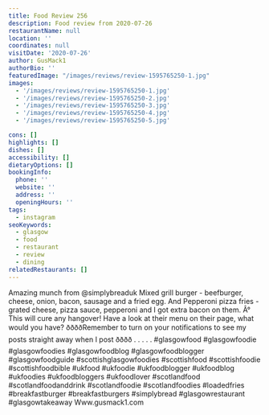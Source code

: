 ```yaml
---
title: Food Review 256
description: Food review from 2020-07-26
restaurantName: null
location: ''
coordinates: null
visitDate: '2020-07-26'
author: GusMack1
authorBio: ''
featuredImage: "/images/reviews/review-1595765250-1.jpg"
images:
  - '/images/reviews/review-1595765250-1.jpg'
  - '/images/reviews/review-1595765250-2.jpg'
  - '/images/reviews/review-1595765250-3.jpg'
  - '/images/reviews/review-1595765250-4.jpg'
  - '/images/reviews/review-1595765250-5.jpg'

cons: []
highlights: []
dishes: []
accessibility: []
dietaryOptions: []
bookingInfo:
  phone: ''
  website: ''
  address: ''
  openingHours: ''
tags:
  - instagram
seoKeywords:
  - glasgow
  - food
  - restaurant
  - review
  - dining
relatedRestaurants: []
---
```

Amazing munch from @simplybreaduk Mixed grill burger - beefburger, cheese, onion, bacon, sausage and a fried egg.
And
Pepperoni pizza fries - grated cheese, pizza sauce, pepperoni and I got extra bacon on them.
Â°
This will cure any hangover! Have a look at their menu on their page, what would you have?
ððððRemember to turn on your notifications to see my posts straight away when I post ðððð
.
.
.
.
.
#glasgowfood #glasgowfoodie #glasgowfoodies #glasgowfoodblog #glasgowfoodblogger #glasgowfoodguide #scottishglasgowfoodies #scottishfood #scottishfoodie #scottishfoodbible #ukfood #ukfoodie #ukfoodblogger #ukfoodblog #ukfoodies #ukfoodbloggers #ukfoodlover #scotlandfood #scotlandfoodanddrink #scotlandfoodie #scotlandfoodies #loadedfries #breakfastburger #breakfastburgers #simplybread #glasgowrestaurant #glasgowtakeaway
Www.gusmack1.com
